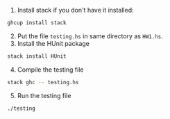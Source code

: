 1. Install stack if you don't have it installed:
```sh
ghcup install stack
```
2. Put the file `testing.hs` in same directory as `HW1.hs`.
3. Install the HUnit package
```sh
stack install HUnit
```
4. Compile the testing file
```sh
stack ghc -- testing.hs
```
5. Run the testing file
```sh
./testing
```

